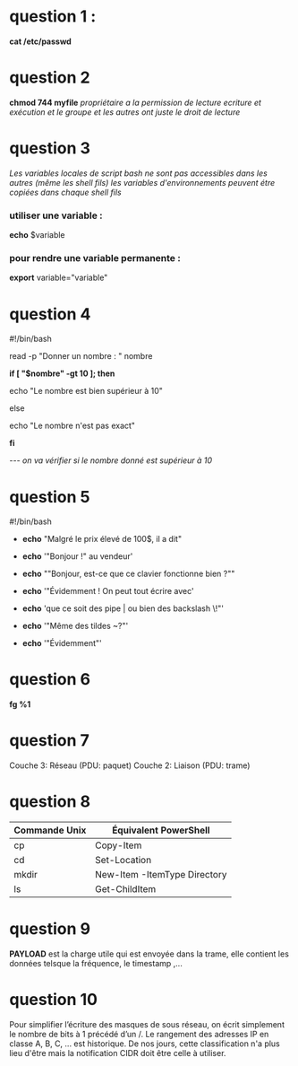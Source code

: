 # question 1 : 
**cat /etc/passwd**
# question 2
**chmod 744 myfile** *propriétaire a la permission de lecture ecriture et exécution et le groupe et les autres ont juste le droit de lecture*
# question 3
*Les variables locales de script bash ne sont pas accessibles dans les autres (même les shell fils)* 
*les variables d'environnements peuvent étre copiées dans chaque shell fils* 
### utiliser une variable : 
**echo** $variable
### pour rendre une variable permanente :
**export** variable="variable"
# question 4 
#!/bin/bash

read -p "Donner un nombre : " nombre 


**if [ "$nombre" -gt 10 ]; then**

  echo "Le nombre est bien supérieur à 10"

  else 

  echo "Le nombre n'est pas exact"

**fi**

--- *on va vérifier si le nombre donné est supérieur à 10*
# question 5
#!/bin/bash

- **echo** "Malgré le prix élevé de 100$, il a dit"

- **echo** '"Bonjour !" au vendeur'

- **echo** "\"Bonjour, est-ce que ce clavier fonctionne bien ?\""

- **echo** '"Évidemment ! On peut tout écrire avec'

- **echo** 'que ce soit des pipe | ou bien des backslash \\!"'

- **echo** '"Même des tildes ~?"'

- **echo** '"Évidemment"'

# question 6
**fg %1**
# question 7
Couche 3: Réseau (PDU: paquet)
Couche 2: Liaison (PDU: trame)
# question 8
| Commande Unix | Équivalent PowerShell               |
|---------------|-------------------------------------|
| cp            | Copy-Item                           |
| cd            | Set-Location                        |
| mkdir         | New-Item -ItemType Directory        |
| ls            | Get-ChildItem                       |

# question 9
**PAYLOAD** est la charge utile qui est envoyée dans la trame, elle contient les données telsque la fréquence, le timestamp ,...
# question 10
Pour simplifier l’écriture des masques de sous réseau, on écrit simplement le nombre de bits à 1 précédé d’un /. 
Le rangement des adresses IP en classe A, B, C, ... est historique. De nos jours, cette classification n'a plus lieu d'être mais la notification CIDR doit être celle à utiliser.
